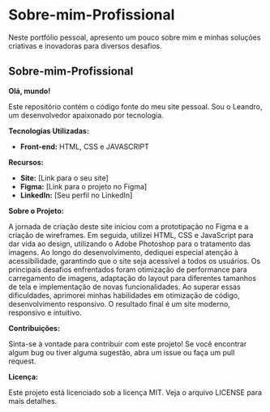 # Sobre-mim-Profissional
Neste portfólio pessoal, apresento um pouco sobre mim e minhas soluções criativas e inovadoras para diversos desafios.

## Sobre-mim-Profissional

**Olá, mundo!**

Este repositório contém o código fonte do meu site pessoal. Sou o Leandro, um desenvolvedor apaixonado por tecnologia. 

**Tecnologias Utilizadas:**

* **Front-end:** HTML, CSS e JAVASCRIPT

**Recursos:**

* **Site:** [Link para o seu site]
* **Figma:** [Link para o projeto no Figma]
* **LinkedIn:** [Seu perfil no LinkedIn]

**Sobre o Projeto:**

A jornada de criação deste site iniciou com a prototipação no Figma e a criação de wireframes. Em seguida, utilizei HTML, CSS e JavaScript para dar vida ao design, utilizando o Adobe Photoshop para o tratamento das imagens. Ao longo do desenvolvimento, dediquei especial atenção à acessibilidade, garantindo que o site seja acessível a todos os usuários. Os principais desafios enfrentados foram otimização de performance para carregamento de imagens, adaptação do layout para diferentes tamanhos de tela e implementação de novas funcionalidades. Ao superar essas dificuldades, aprimorei minhas habilidades em otimização de código, desenvolvimento responsivo. O resultado final é um site moderno, responsivo e intuitivo.

**Contribuições:**

Sinta-se à vontade para contribuir com este projeto! Se você encontrar algum bug ou tiver alguma sugestão, abra um issue ou faça um pull request.

**Licença:**

Este projeto está licenciado sob a licença MIT. Veja o arquivo LICENSE para mais detalhes.
